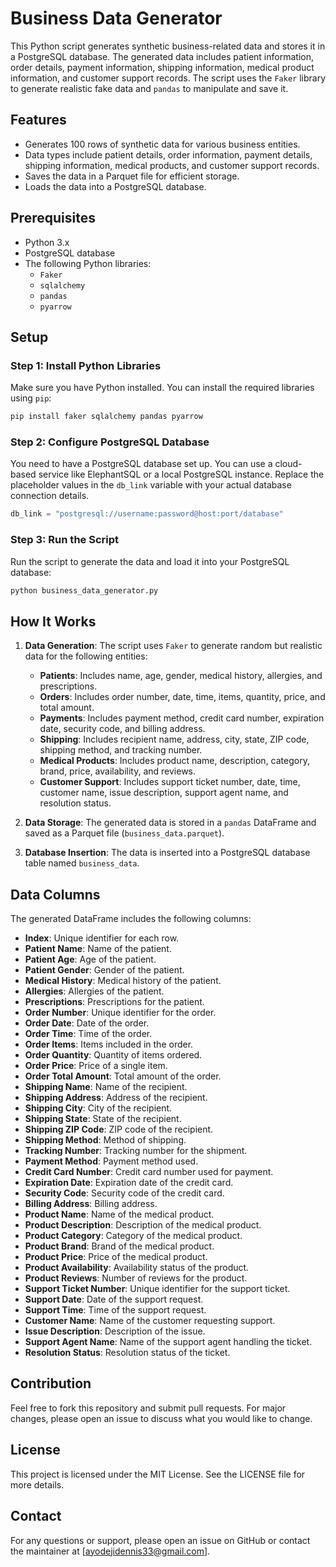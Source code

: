 # Business Data Generator

This Python script generates synthetic business-related data and stores it in a PostgreSQL database. The generated data includes patient information, order details, payment information, shipping information, medical product information, and customer support records. The script uses the `Faker` library to generate realistic fake data and `pandas` to manipulate and save it.

## Features

- Generates 100 rows of synthetic data for various business entities.
- Data types include patient details, order information, payment details, shipping information, medical products, and customer support records.
- Saves the data in a Parquet file for efficient storage.
- Loads the data into a PostgreSQL database.

## Prerequisites

- Python 3.x
- PostgreSQL database
- The following Python libraries:
  - `Faker`
  - `sqlalchemy`
  - `pandas`
  - `pyarrow`

## Setup

### Step 1: Install Python Libraries

Make sure you have Python installed. You can install the required libraries using `pip`:

```bash
pip install faker sqlalchemy pandas pyarrow
```

### Step 2: Configure PostgreSQL Database

You need to have a PostgreSQL database set up. You can use a cloud-based service like ElephantSQL or a local PostgreSQL instance. Replace the placeholder values in the `db_link` variable with your actual database connection details.

```python
db_link = "postgresql://username:password@host:port/database"
```

### Step 3: Run the Script

Run the script to generate the data and load it into your PostgreSQL database:

```bash
python business_data_generator.py
```

## How It Works

1. **Data Generation**: The script uses `Faker` to generate random but realistic data for the following entities:
    - **Patients**: Includes name, age, gender, medical history, allergies, and prescriptions.
    - **Orders**: Includes order number, date, time, items, quantity, price, and total amount.
    - **Payments**: Includes payment method, credit card number, expiration date, security code, and billing address.
    - **Shipping**: Includes recipient name, address, city, state, ZIP code, shipping method, and tracking number.
    - **Medical Products**: Includes product name, description, category, brand, price, availability, and reviews.
    - **Customer Support**: Includes support ticket number, date, time, customer name, issue description, support agent name, and resolution status.

2. **Data Storage**: The generated data is stored in a `pandas` DataFrame and saved as a Parquet file (`business_data.parquet`).

3. **Database Insertion**: The data is inserted into a PostgreSQL database table named `business_data`.

## Data Columns

The generated DataFrame includes the following columns:

- **Index**: Unique identifier for each row.
- **Patient Name**: Name of the patient.
- **Patient Age**: Age of the patient.
- **Patient Gender**: Gender of the patient.
- **Medical History**: Medical history of the patient.
- **Allergies**: Allergies of the patient.
- **Prescriptions**: Prescriptions for the patient.
- **Order Number**: Unique identifier for the order.
- **Order Date**: Date of the order.
- **Order Time**: Time of the order.
- **Order Items**: Items included in the order.
- **Order Quantity**: Quantity of items ordered.
- **Order Price**: Price of a single item.
- **Order Total Amount**: Total amount of the order.
- **Shipping Name**: Name of the recipient.
- **Shipping Address**: Address of the recipient.
- **Shipping City**: City of the recipient.
- **Shipping State**: State of the recipient.
- **Shipping ZIP Code**: ZIP code of the recipient.
- **Shipping Method**: Method of shipping.
- **Tracking Number**: Tracking number for the shipment.
- **Payment Method**: Payment method used.
- **Credit Card Number**: Credit card number used for payment.
- **Expiration Date**: Expiration date of the credit card.
- **Security Code**: Security code of the credit card.
- **Billing Address**: Billing address.
- **Product Name**: Name of the medical product.
- **Product Description**: Description of the medical product.
- **Product Category**: Category of the medical product.
- **Product Brand**: Brand of the medical product.
- **Product Price**: Price of the medical product.
- **Product Availability**: Availability status of the product.
- **Product Reviews**: Number of reviews for the product.
- **Support Ticket Number**: Unique identifier for the support ticket.
- **Support Date**: Date of the support request.
- **Support Time**: Time of the support request.
- **Customer Name**: Name of the customer requesting support.
- **Issue Description**: Description of the issue.
- **Support Agent Name**: Name of the support agent handling the ticket.
- **Resolution Status**: Resolution status of the ticket.

## Contribution

Feel free to fork this repository and submit pull requests. For major changes, please open an issue to discuss what you would like to change.

## License

This project is licensed under the MIT License. See the LICENSE file for more details.

## Contact

For any questions or support, please open an issue on GitHub or contact the maintainer at [ayodejidennis33@gmail.com].

